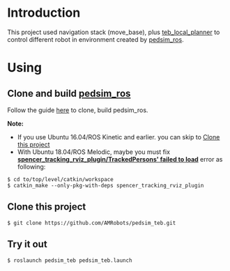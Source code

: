 #  Introduction
This project used navigation stack (move_base), plus [teb_local_planner](http://wiki.ros.org/teb_local_planner)
to control different robot in environment created by [pedsim_ros](https://github.com/srl-freiburg/pedsim_ros).

# Using
## Clone and build [pedsim_ros](https://github.com/srl-freiburg/pedsim_ros)
Follow the guide [here](https://github.com/srl-freiburg/pedsim_ros/blob/master/README.md) to clone, build pedsim_ros.

**Note:**
- If you use Ubuntu 16.04/ROS Kinetic and earlier. you can skip to [Clone this project](./README.md#Clone-this-project)
- With Ubuntu 18.04/ROS Melodic, maybe you must fix [**spencer_tracking_rviz_plugin/TrackedPersons' failed to load**](https://github.com/srl-freiburg/pedsim_ros/issues/34) error as following:
```
$ cd to/top/level/catkin/workspace
$ catkin_make --only-pkg-with-deps spencer_tracking_rviz_plugin
```

## Clone this project
```
$ git clone https://github.com/AMRobots/pedsim_teb.git
```
## Try it out
```
$ roslaunch pedsim_teb pedsim_teb.launch
```
